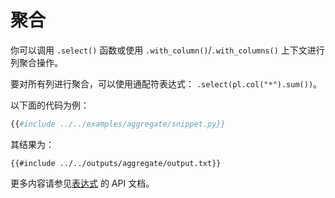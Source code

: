 # 聚合

你可以调用 `.select()` 函数或使用 `.with_column()`/`.with_columns()` 上下文进行列聚合操作。

要对所有列进行聚合，可以使用通配符表达式：
`.select(pl.col("*").sum())`。

以下面的代码为例：

```python
{{#include ../../examples/aggregate/snippet.py}}
```

其结果为：

```text
{{#include ../../outputs/aggregate/output.txt}}
```

更多内容请参见[表达式](POLARS_PY_REF_GUIDE/expression.html#aggregation) 的 API 文档。
